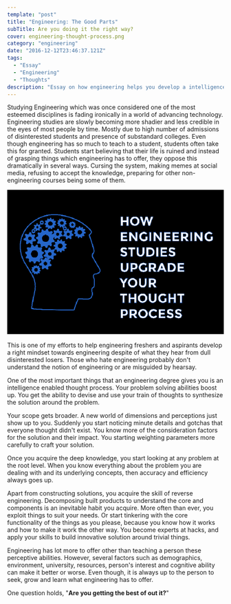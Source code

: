 ```yaml
---
template: "post"
title: "Engineering: The Good Parts"
subTitle: Are you doing it the right way?
cover: engineering-thought-process.png
category: "engineering"
date: "2016-12-12T23:46:37.121Z"
tags:
  - "Essay"
  - "Engineering"
  - "Thoughts"
description: "Essay on how engineering helps you develop a intelligence enabled thought process and an analytical brain capable of weighing tradeoffs"
---
```


Studying Engineering which was once considered one of the most esteemed disciplines is fading ironically in a world of advancing technology. Engineering studies are slowly becoming more shadier and less credible in the eyes of most people by time. Mostly due to high number of admissions of disinterested students and presence of substandard colleges. Even though engineering has so much to teach to a student, students often take this for granted. Students start believing that their life is ruined and instead of grasping things which engineering has to offer, they oppose this dramatically in several ways. Cursing the system, making memes at social media, refusing to accept the knowledge, preparing for other non-engineering courses being some of them.

![Engineering has so much to offer than you might think](./engineering-thought-process.png)

This is one of my efforts to help engineering freshers and aspirants develop a right mindset towards engineering despite of what they hear from dull disinterested losers. Those who hate engineering probably don't understand the notion of engineering or are misguided by hearsay.

One of the most important things that an engineering degree gives you is an intelligence enabled thought process. Your problem solving abilities boost up. You get the ability to devise and use your train of thoughts to synthesize the solution around the problem.

Your scope gets broader. A new world of dimensions and perceptions just show up to you. Suddenly you start noticing minute details and gotchas that everyone thought didn't exist. You know more of the consideration factors for the solution and their impact. You starting weighting parameters more carefully to craft your solution.

Once you acquire the deep knowledge, you start looking at any problem at the root level. When you know everything about the problem you are dealing with and its underlying concepts, then accuracy and efficiency always goes up.

Apart from constructing solutions, you acquire the skill of reverse engineering. Decomposing built products to understand the core and components is an inevitable habit you acquire. More often than ever, you exploit things to suit your needs. Or start tinkering with the core functionality of the things as you please, because you know how it works and how to make it work the other way. You become experts at hacks, and apply your skills to build innovative solution around trivial things.

Engineering has lot more to offer other than teaching a person these perceptive abilities. However, several factors such as demographics, environment, university, resources, person's interest and cognitive ability can make it better or worse. Even though, it is always up to the person to seek, grow and learn what engineering has to offer.

One question holds, "**Are you getting the best of out it?**"
